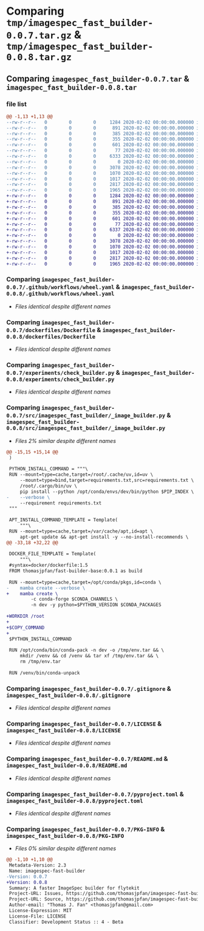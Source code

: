 # Comparing `tmp/imagespec_fast_builder-0.0.7.tar.gz` & `tmp/imagespec_fast_builder-0.0.8.tar.gz`

## Comparing `imagespec_fast_builder-0.0.7.tar` & `imagespec_fast_builder-0.0.8.tar`

### file list

```diff
@@ -1,13 +1,13 @@
--rw-r--r--   0        0        0     1284 2020-02-02 00:00:00.000000 imagespec_fast_builder-0.0.7/.github/workflows/wheel.yaml
--rw-r--r--   0        0        0      891 2020-02-02 00:00:00.000000 imagespec_fast_builder-0.0.7/dockerfiles/Dockerfile
--rw-r--r--   0        0        0      385 2020-02-02 00:00:00.000000 imagespec_fast_builder-0.0.7/dockerfiles/Dockerfile.base
--rw-r--r--   0        0        0      355 2020-02-02 00:00:00.000000 imagespec_fast_builder-0.0.7/experiments/build_wf.py
--rw-r--r--   0        0        0      601 2020-02-02 00:00:00.000000 imagespec_fast_builder-0.0.7/experiments/check_builder.py
--rw-r--r--   0        0        0       77 2020-02-02 00:00:00.000000 imagespec_fast_builder-0.0.7/src/imagespec_fast_builder/__init__.py
--rw-r--r--   0        0        0     6333 2020-02-02 00:00:00.000000 imagespec_fast_builder-0.0.7/src/imagespec_fast_builder/_image_builder.py
--rw-r--r--   0        0        0        0 2020-02-02 00:00:00.000000 imagespec_fast_builder-0.0.7/tests/__init__.py
--rw-r--r--   0        0        0     3078 2020-02-02 00:00:00.000000 imagespec_fast_builder-0.0.7/.gitignore
--rw-r--r--   0        0        0     1070 2020-02-02 00:00:00.000000 imagespec_fast_builder-0.0.7/LICENSE
--rw-r--r--   0        0        0     1017 2020-02-02 00:00:00.000000 imagespec_fast_builder-0.0.7/README.md
--rw-r--r--   0        0        0     2817 2020-02-02 00:00:00.000000 imagespec_fast_builder-0.0.7/pyproject.toml
--rw-r--r--   0        0        0     1965 2020-02-02 00:00:00.000000 imagespec_fast_builder-0.0.7/PKG-INFO
+-rw-r--r--   0        0        0     1284 2020-02-02 00:00:00.000000 imagespec_fast_builder-0.0.8/.github/workflows/wheel.yaml
+-rw-r--r--   0        0        0      891 2020-02-02 00:00:00.000000 imagespec_fast_builder-0.0.8/dockerfiles/Dockerfile
+-rw-r--r--   0        0        0      385 2020-02-02 00:00:00.000000 imagespec_fast_builder-0.0.8/dockerfiles/Dockerfile.base
+-rw-r--r--   0        0        0      355 2020-02-02 00:00:00.000000 imagespec_fast_builder-0.0.8/experiments/build_wf.py
+-rw-r--r--   0        0        0      601 2020-02-02 00:00:00.000000 imagespec_fast_builder-0.0.8/experiments/check_builder.py
+-rw-r--r--   0        0        0       77 2020-02-02 00:00:00.000000 imagespec_fast_builder-0.0.8/src/imagespec_fast_builder/__init__.py
+-rw-r--r--   0        0        0     6337 2020-02-02 00:00:00.000000 imagespec_fast_builder-0.0.8/src/imagespec_fast_builder/_image_builder.py
+-rw-r--r--   0        0        0        0 2020-02-02 00:00:00.000000 imagespec_fast_builder-0.0.8/tests/__init__.py
+-rw-r--r--   0        0        0     3078 2020-02-02 00:00:00.000000 imagespec_fast_builder-0.0.8/.gitignore
+-rw-r--r--   0        0        0     1070 2020-02-02 00:00:00.000000 imagespec_fast_builder-0.0.8/LICENSE
+-rw-r--r--   0        0        0     1017 2020-02-02 00:00:00.000000 imagespec_fast_builder-0.0.8/README.md
+-rw-r--r--   0        0        0     2817 2020-02-02 00:00:00.000000 imagespec_fast_builder-0.0.8/pyproject.toml
+-rw-r--r--   0        0        0     1965 2020-02-02 00:00:00.000000 imagespec_fast_builder-0.0.8/PKG-INFO
```

### Comparing `imagespec_fast_builder-0.0.7/.github/workflows/wheel.yaml` & `imagespec_fast_builder-0.0.8/.github/workflows/wheel.yaml`

 * *Files identical despite different names*

### Comparing `imagespec_fast_builder-0.0.7/dockerfiles/Dockerfile` & `imagespec_fast_builder-0.0.8/dockerfiles/Dockerfile`

 * *Files identical despite different names*

### Comparing `imagespec_fast_builder-0.0.7/experiments/check_builder.py` & `imagespec_fast_builder-0.0.8/experiments/check_builder.py`

 * *Files identical despite different names*

### Comparing `imagespec_fast_builder-0.0.7/src/imagespec_fast_builder/_image_builder.py` & `imagespec_fast_builder-0.0.8/src/imagespec_fast_builder/_image_builder.py`

 * *Files 2% similar despite different names*

```diff
@@ -15,15 +15,14 @@
 )
 
 PYTHON_INSTALL_COMMAND = """\
 RUN --mount=type=cache,target=/root/.cache/uv,id=uv \
     --mount=type=bind,target=requirements.txt,src=requirements.txt \
     /root/.cargo/bin/uv \
     pip install --python /opt/conda/envs/dev/bin/python $PIP_INDEX \
-    --verbose \
     --requirement requirements.txt
 """
 
 APT_INSTALL_COMMAND_TEMPLATE = Template(
     """\
 RUN --mount=type=cache,target=/var/cache/apt,id=apt \
     apt-get update && apt-get install -y --no-install-recommends \
@@ -33,18 +32,22 @@
 
 DOCKER_FILE_TEMPLATE = Template(
     """\
 #syntax=docker/dockerfile:1.5
 FROM thomasjpfan/fast-builder-base:0.0.1 as build
 
 RUN --mount=type=cache,target=/opt/conda/pkgs,id=conda \
-    mamba create --verbose \
+    mamba create \
         -c conda-forge $CONDA_CHANNELS \
         -n dev -y python=$PYTHON_VERSION $CONDA_PACKAGES
 
+WORKDIR /root
+
+$COPY_COMMAND
+
 $PYTHON_INSTALL_COMMAND
 
 RUN /opt/conda/bin/conda-pack -n dev -o /tmp/env.tar && \
     mkdir /venv && cd /venv && tar xf /tmp/env.tar && \
     rm /tmp/env.tar
 
 RUN /venv/bin/conda-unpack
```

### Comparing `imagespec_fast_builder-0.0.7/.gitignore` & `imagespec_fast_builder-0.0.8/.gitignore`

 * *Files identical despite different names*

### Comparing `imagespec_fast_builder-0.0.7/LICENSE` & `imagespec_fast_builder-0.0.8/LICENSE`

 * *Files identical despite different names*

### Comparing `imagespec_fast_builder-0.0.7/README.md` & `imagespec_fast_builder-0.0.8/README.md`

 * *Files identical despite different names*

### Comparing `imagespec_fast_builder-0.0.7/pyproject.toml` & `imagespec_fast_builder-0.0.8/pyproject.toml`

 * *Files identical despite different names*

### Comparing `imagespec_fast_builder-0.0.7/PKG-INFO` & `imagespec_fast_builder-0.0.8/PKG-INFO`

 * *Files 0% similar despite different names*

```diff
@@ -1,10 +1,10 @@
 Metadata-Version: 2.3
 Name: imagespec-fast-builder
-Version: 0.0.7
+Version: 0.0.8
 Summary: A faster ImageSpec builder for flytekit
 Project-URL: Issues, https://github.com/thomasjpfan/imagespec-fast-builder/issues
 Project-URL: Source, https://github.com/thomasjpfan/imagespec-fast-builder
 Author-email: "Thomas J. Fan" <thomasjpfan@gmail.com>
 License-Expression: MIT
 License-File: LICENSE
 Classifier: Development Status :: 4 - Beta
```

